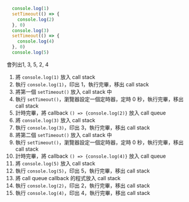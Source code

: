 ```javascript
  console.log(1)
  setTimeout(() => {
    console.log(2)
  }, 0)
  console.log(3)
  setTimeout(() => {
    console.log(4)
  }, 0)
  console.log(5)
```
會列出1, 3, 5, 2, 4


1. 將 `console.log(1)` 放入 call stack
2. 執行 `console.log(1)`，印出 1，執行完畢，移出 call stack
3. 將第一個 `setTimeout()` 放入 call stack 中
4. 執行 `setTimeout()`，瀏覽器設定一個定時器，定時 0 秒，執行完畢，移出 call stack
5. 計時完畢，將 callback `() => {console.log(2)}` 放入 call queue
6. 將 `console.log(3)` 放入 call stack
7. 執行 `console.log(3)`，印出 3，執行完畢，移出 call stack
8. 將第二個 `setTimeout()` 放入 call stack 中
9. 執行 `setTimeout()`，瀏覽器設定一個定時器，定時 0 秒，執行完畢，移出 call stack
10. 計時完畢，將 callback ``() => {console.log(4)}`` 放入 call queue
11. 將 `console.log(5)` 放入 call stack
12. 執行 `console.log(5)`，印出 5，執行完畢，移出 call stack
13. 將 call queue callback 的程式放入 call stack
14. 執行 `console.log(2)`，印出 2，執行完畢，移出 call stack
15. 執行 `console.log(4)`，印出 4，執行完畢，移出 call stack